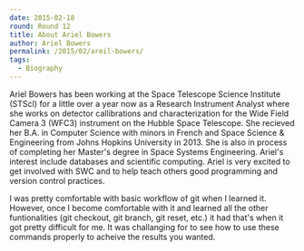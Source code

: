 ```yaml
---
date: 2015-02-18
round: Round 12
title: About Ariel Bowers
author: Ariel Bowers
permalink: /2015/02/areil-bowers/
tags:
  - Biography
---
```

Ariel Bowers has been working at the Space Telescope Science Institute
(STScI) for a little over a year now as a Research Instrument Analyst where she works on detector callibrations and characterization for the Wide Field Camera 3 (WFC3) instrument on the Hubble Space Telescope.  She recieved her B.A. in Computer Science with minors in French and Space Science & Engineering from Johns Hopkins University in 2013.  She is also in process of completing her Master's degree in Space Systems Engineering.  Ariel's interest include databases and scientific computing.  Ariel is very excited to get involved with SWC and to help teach others good programming and version control practices.

I was pretty comfortable with basic workflow of git when I learned it.  However, once I become comfortable with it and learned all the other funtionalities (git checkout, git branch, git reset, etc.) it had that's when it got pretty difficult for me.  It was challanging for to see how to use these commands properly to acheive the results you wanted.   